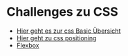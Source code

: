 # Challenges zu CSS

- [Hier geht es zur css Basic Übersicht](https://github.com/neuefische/ber-web-25-1/blob/main/sessions/css-basics/challenges-css-basics.md)
- [Hier geht zu css positioning](https://github.com/neuefische/ber-web-25-1/tree/main/sessions/css-positioning)
- [Flexbox](https://github.com/neuefische/ber-web-25-1/blob/main/sessions/css-flexbox/challenges-css-flexbox.md)
